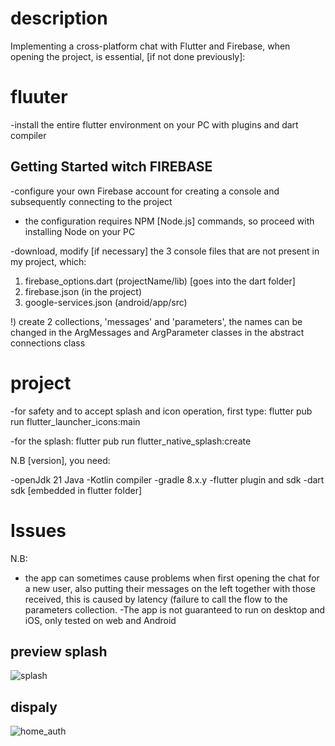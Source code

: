 # description
Implementing a cross-platform chat with Flutter and Firebase, when opening the project, is essential, [if not done previously]:

# fluuter

-install the entire flutter environment on your PC with plugins and dart compiler

## Getting Started witch FIREBASE

-configure your own Firebase account for creating a console and subsequently connecting to the project

- the configuration requires NPM [Node.js] commands, so proceed with installing Node on your PC

-download, modify [if necessary] the 3 console files that are not present in my project, which:
   1) firebase_options.dart (projectName/lib) [goes into the dart folder]
   2) firebase.json (in the project)
   3) google-services.json (android/app/src)
   
   !) create 2 collections, 'messages' and 'parameters', the names can be changed in the ArgMessages and ArgParameter classes in the abstract connections class

# project
-for safety and to accept splash and icon operation, first type:
    flutter pub run flutter_launcher_icons:main

-for the splash:
    flutter pub run flutter_native_splash:create

N.B [version], you need:

-openJdk 21 Java
-Kotlin compiler
-gradle 8.x.y
-flutter plugin and sdk
-dart sdk [embedded in flutter folder]

# Issues
N.B:
- the app can sometimes cause problems when first opening the chat for a new user, also putting their messages on the left together with those received, this is caused by latency (failure to call the flow to the parameters collection.
-The app is not guaranteed to run on desktop and iOS, only tested on web and Android

## preview splash

![splash](https://github.com/user-attachments/assets/51f5a476-2be0-4355-b962-5878321b40cc)

## dispaly

![home_auth](https://github.com/user-attachments/assets/ca3d45b2-5bcc-44a3-bafe-c9243286a413)






